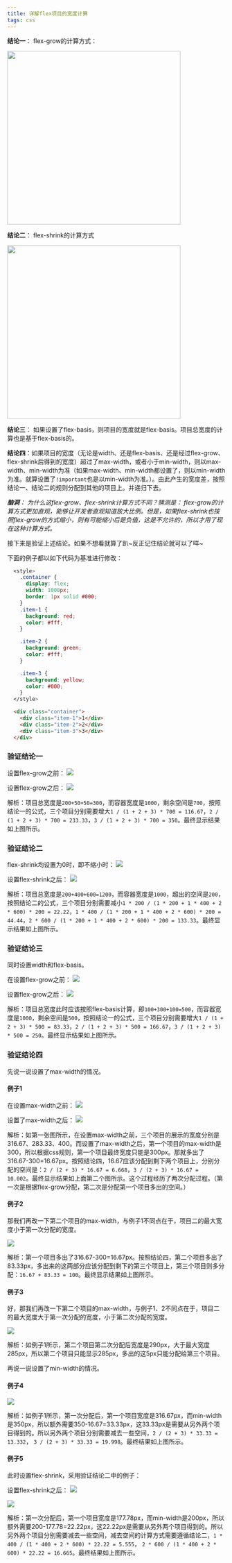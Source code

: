 ```yaml
---
title: 详解flex项目的宽度计算
tags: css
---
```

<strong>结论一</strong>： flex-grow的计算方式：

   <img src="../images/flex-grow计算公式.png" width="400px">

<strong>结论二</strong>： flex-shrink的计算方式

   <img src="../images/flex-shrink计算公式.png" width="400px">

<strong>结论三</strong>： 如果设置了flex-basis，则项目的宽度就是flex-basis。项目总宽度的计算也是基于flex-basis的。

<strong>结论四</strong>：如果项目的宽度（无论是width、还是flex-basis、还是经过flex-grow、flex-shrink后得到的宽度）超过了max-width，或者小于min-width，则以max-width、min-width为准（如果max-width、min-width都设置了，则以min-width为准。就算设置了`!important`也是以min-width为准。）。由此产生的宽度差，按照结论一、结论二的规则分配到其他的项目上。并递归下去。

<i>
<strong>脑洞</strong>：
为什么这flex-grow、flex-shrink计算方式不同？猜测是：
flex-grow的计算方式更加直观，能够让开发者直观知道放大比例。但是，如果flex-shrink也按照flex-grow的方式缩小，则有可能缩小后是负值，这是不允许的，所以才用了现在这种计算方式。
</i>

接下来是验证上述结论。如果不想看就算了趴~反正记住结论就可以了咩~

下面的例子都以如下代码为基准进行修改：

```css
  <style>
    .container {
      display: flex;
      width: 1000px;
      border: 1px solid #000;
    }
    .item-1 {
      background: red;
      color: #fff;
    }

    .item-2 {
      background: green;
      color: #fff;
    }

    .item-3 {
      background: yellow;
      color: #000;
    }
  </style>
```
```html
  <div class="container">
    <div class="item-1">1</div>
    <div class="item-2">2</div>
    <div class="item-3">3</div>
  </div>
```


### 验证结论一
设置flex-grow之前：
<img src="../images/flex-1.png">

设置flex-grow之后：
<img src="../images/flex-2.png">

解析：项目总宽度是`200+50+50=300`，而容器宽度是`1000`，剩余空间是`700`，按照结论一的公式，三个项目分别需要增大`1 / (1 + 2 + 3) * 700 = 116.67`，`2 / (1 + 2 + 3) * 700 = 233.33`，`3 / (1 + 2 + 3) * 700 = 350`。最终显示结果如上图所示。

### 验证结论二
flex-shrink均设置为0时，即不缩小时：
<img src="../images/flex-3.png">

设置flex-shrink之后：
<img src="../images/flex-4.png">

解析：项目总宽度是`200+400+600=1200`，而容器宽度是`1000`，超出的空间是`200`，按照结论二的公式，三个项目分别需要减小`1 * 200 / (1 * 200 + 1 * 400 + 2 * 600) * 200 = 22.22`，`1 * 400 / (1 * 200 + 1 * 400 + 2 * 600) * 200 = 44.44`，`2 * 600 / (1 * 200 + 1 * 400 + 2 * 600) * 200 = 133.33`。最终显示结果如上图所示。


### 验证结论三
同时设置width和flex-basis。

在设置flex-grow之前：
<img src="../images/flex-5.png">

设置flex-grow之后：
<img src="../images/flex-6.png">

解析：项目总宽度此时应该按照flex-basis计算，即`100+300+100=500`，而容器宽度是`1000`，剩余空间是`500`，按照结论一的公式，三个项目分别需要增大`1 / (1 + 2 + 3) * 500 = 83.33`，`2 / (1 + 2 + 3) * 500 = 166.67`，`3 / (1 + 2 + 3) * 500 = 250`。最终显示结果如上图所示。


### 验证结论四
先说一说设置了max-width的情况。

#### 例子1
在设置max-width之前：
<img src="../images/flex-2.png">

设置了max-width之后：
<img src="../images/flex-7.png">

解析：如第一张图所示，在设置max-width之前，三个项目的展示的宽度分别是316.67、283.33、400。而设置了max-width之后，第一个项目的max-width是300，所以根据css规则，第一个项目最终宽度只能是300px。那就多出了316.67-300=16.67px。按照结论四，16.67应该分配到剩下两个项目上，分别分配的空间是：`2 / (2 + 3) * 16.67 = 6.668`，`3 / (2 + 3) * 16.67 = 10.002`。最终显示结果如上面第二个图所示。这个过程经历了两次分配过程。（第一次是根据flex-grow分配，第二次是分配第一个项目多出的空间。）


#### 例子2
那我们再改一下第二个项目的max-width，与例子1不同点在于，项目二的最大宽度小于第一次分配的宽度。

<img src="../images/flex-8.png">

解析：第一个项目多出了316.67-300=16.67px。按照结论四，第二个项目多出了83.33px，多出来的这两部分应该分配到剩下的第三个项目上，第三个项目则多分配：`16.67 + 83.33 = 100`。最终显示结果如上图所示。


#### 例子3
好，那我们再改一下第二个项目的max-width，与例子1、2不同点在于，项目二的最大宽度大于第一次分配的宽度，小于第二次分配的宽度。

<img src="../images/flex-9.png">

解析：如例子1所示，第二个项目第二次分配后宽度是290px，大于最大宽度285px，所以第二个项目只能显示285px，多出的这5px只能分配给第三个项目。


再说一说设置了min-width的情况。

#### 例子4
<img src="../images/flex-10.png">

解析：如例子1所示，第一次分配后，第一个项目宽度是316.67px，而min-width是350px，所以额外需要350-16.67=33.33px，这33.33px是需要从另外两个项目得到的。所以另外两个项目分别需要减去一些空间，`2 / (2 + 3) * 33.33 = 13.332`， `3 / (2 + 3) * 33.33 = 19.998`。最终结果如上图所示。


#### 例子5
此时设置flex-shrink，采用验证结论二中的例子：

设置flex-shrink之后：
<img src="../images/flex-4.png">


<img src="../images/flex-11.png">

解析：第一次分配后，第一个项目宽度是177.78px，而min-width是200px，所以额外需要200-177.78=22.22px，这22.22px是需要从另外两个项目得到的。所以另外两个项目分别需要减去一些空间，减去空间的计算方式需要遵循结论二，`1 * 400 / (1 * 400 + 2 * 600) * 22.22 = 5.555`， `2 * 600 / (1 * 400 + 2 * 600) * 22.22 = 16.665`。最终结果如上图所示。
